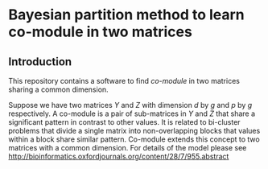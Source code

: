 # Bayesian partition method to learn co-module in two matrices


## Introduction
This repository contains a software to find _co-module_ in two matrices
sharing a common dimension. 

Suppose we have two matrices _Y_ and _Z_ with
dimension _d_ by _g_ and _p_ by _g_ respectively. A co-module is a pair of sub-matrices
in _Y_ and _Z_ that share a significant pattern in contrast to other values. It is 
related to bi-cluster problems that divide a single matrix into non-overlapping
blocks that values within a block share similar pattern. Co-module extends this concept to 
two matrices with a common dimension. For details of the model please see http://bioinformatics.oxfordjournals.org/content/28/7/955.abstract


